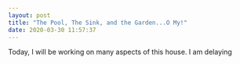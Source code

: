 ```yaml
---
layout: post
title: "The Pool, The Sink, and the Garden...O My!"
date: 2020-03-30 11:57:37
---
```


Today, I will be working on many aspects of this house. I
am delaying 